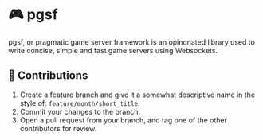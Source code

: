 # 🎮  pgsf
pgsf, or pragmatic game server framework is an opinonated library used to write concise, simple and fast game servers using Websockets.
    
## 🤼  Contributions

1. Create a feature branch and give it a somewhat descriptive name in the style of: `feature/month/short_title`.
2. Commit your changes to the branch.
3. Open a pull request from your branch, and tag one of the other contributors for review.
